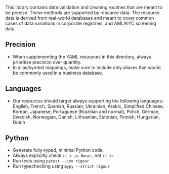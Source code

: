 This library contains data validation and cleaning routines that are meant to be precise. These methods are supported by resource data. The resource data is derived from real-world databases and meant to cover common cases of data variations in corporate registries, and AML/KYC screening data.

## Precision

* When supplementing the YAML resources in this directory, always prioritise precision over quantity.
* In alias/symbol mappings, make sure to include only aliases that would be commonly used in a business database.

## Languages

* Our resources should target always supporting the following languages: English, French, Spanish, Russian, Ukrainian, Arabic, Simplified Chinese, Korean, Japanese, Portuguese (Brazilian and normal), Polish, German, Swedish, Norwegian, Danish, Lithuanian, Estonian, Finnish, Hungarian, Dutch

## Python 

* Generate fully-typed, minimal Python code.
* Always explicitly check `if x is None:`, not `if x:`
* Run tests using `pytest --cov rigour`
* Run typechecking using `mypy --strict rigour`